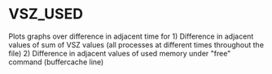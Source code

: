 # VSZ_USED
Plots graphs over difference in adjacent time for 1) Difference in adjacent values of sum of VSZ values (all processes at different times throughout the file)  2) Difference in adjacent values of used memory under "free" command (buffercache line)
